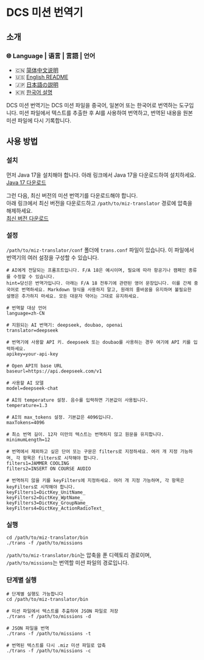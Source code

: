 # DCS 미션 번역기

## 소개

### 🌐 Language | 语言 | 言語 | 언어

- 🇨🇳 [简体中文说明](./README.md)
- 🇺🇸 [English README](./README.en.md)
- 🇯🇵 [日本語の説明](./README.ja.md)
- 🇰🇷 [한국어 설명](./README.ko.md)

DCS 미션 번역기는 DCS 미션 파일을 중국어, 일본어 또는 한국어로 번역하는 도구입니다.
미션 파일에서 텍스트를 추출한 후 AI를 사용하여 번역하고, 번역된 내용을 원본 미션 파일에 다시 기록합니다.

## 사용 방법

### 설치

먼저 Java 17을 설치해야 합니다. 아래 링크에서 Java 17을 다운로드하여 설치하세요.  
[Java 17 다운로드](https://www.oracle.com/java/technologies/downloads/#java17-windows)

그런 다음, 최신 버전의 미션 번역기를 다운로드해야 합니다.  
아래 링크에서 최신 버전을 다운로드하고 `/path/to/miz-translator` 경로에 압축을 해제하세요.  
[최신 버전 다운로드](https://github.com/leonchen83/miz-translator/releases/download/v1.0.4/miz-translator-release.zip)

### 설정

`/path/to/miz-translator/conf` 폴더에 `trans.conf` 파일이 있습니다. 이 파일에서 번역기의 여러 설정을 구성할 수 있습니다.

```properties
# AI에게 전달되는 프롬프트입니다. F/A 18은 예시이며, 필요에 따라 항공기나 캠페인 종류를 수정할 수 있습니다.
hint=당신은 번역가입니다. 아래는 F/A 18 전투기에 관련된 영어 문장입니다. 이를 간체 중국어로 번역하세요. Markdown 형식을 사용하지 말고, 원래의 줄바꿈을 유지하며 불필요한 설명은 추가하지 마세요. 모든 대문자 약어는 그대로 유지하세요.

# 번역할 대상 언어
language=zh-CN

# 지원되는 AI 번역기: deepseek, doubao, openai
translator=deepseek

# 번역기에 사용할 API 키. deepseek 또는 doubao를 사용하는 경우 여기에 API 키를 입력하세요.
apikey=your-api-key

# Open API의 base URL
baseurl=https://api.deepseek.com/v1

# 사용할 AI 모델
model=deepseek-chat

# AI의 temperature 설정. 음수를 입력하면 기본값이 사용됩니다.
temperature=1.3

# AI의 max_tokens 설정. 기본값은 4096입니다.
maxTokens=4096

# 최소 번역 길이. 12자 미만의 텍스트는 번역하지 않고 원문을 유지합니다.
minimumLength=12

# 번역에서 제외하고 싶은 단어 또는 구문은 filters로 지정하세요. 여러 개 지정 가능하며, 각 항목은 filters로 시작해야 합니다.
filters1=JAMMER COOLING
filters2=INSERT ON COURSE AUDIO

# 번역하지 않을 키를 keyFilters에 지정하세요. 여러 개 지정 가능하며, 각 항목은 keyFilters로 시작해야 합니다.
keyFilters1=DictKey_UnitName_
keyFilters2=DictKey_WptName_
keyFilters3=DictKey_GroupName_
keyFilters4=DictKey_ActionRadioText_
````

### 실행

```shell
cd /path/to/miz-translator/bin
./trans -f /path/to/missions
```

`/path/to/miz-translator/bin`는 압축을 푼 디렉토리 경로이며, `/path/to/missions`는 번역할 미션 파일의 경로입니다.

### 단계별 실행

```shell
# 단계별 실행도 가능합니다
cd /path/to/miz-translator/bin

# 미션 파일에서 텍스트를 추출하여 JSON 파일로 저장
./trans -f /path/to/missions -d

# JSON 파일을 번역
./trans -f /path/to/missions -t

# 번역된 텍스트를 다시 .miz 미션 파일로 압축
./trans -f /path/to/missions -c
```